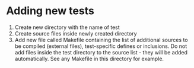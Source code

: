 # Adding new tests

1) Create new directory with the name of test
2) Create source files inside newly created directory
3) Add new file called Makefile containing the list of additional sources to be compiled (external files), test-specific defines or inclusions. Do not add files inside the test directory to the source list - they will be added automatically. See any Makefile in this directory for example.